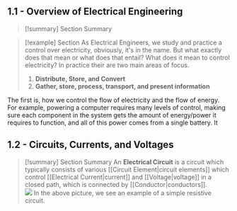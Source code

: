 

## 1.1 - Overview of Electrical Engineering

>[!summary] Section Summary

>[!example] Section
As Electrical Engineers, we study and practice a control over electricity, obviously, it's in the name. But what exactly does that mean or what does that entail? What does it mean to control electricity? In practice their are two main areas of focus.
>1. **Distribute, Store, and Convert**
>2. **Gather, store, process, transport, and present information**
>   
The first is, how we control the flow of electricity and the flow of energy. For example, powering a computer requires many levels of control, making sure each component in the system gets the amount of energy/power it requires to function, and all of this power comes from a single battery. It

## 1.2 - Circuits, Currents, and Voltages

>[!summary] Section Summary
>An **Electrical Circuit** is a circuit which typically consists of various [[Circuit Element|circuit elements]] which control [[Electrical Current|current]] and [[Voltage|voltage]] in a closed path, which is connected by [[Conductor|conductors]].  
![](Pasted%20image%2020231105123024.png)
>In the above picture, we see an example of a simple resistive circuit.

